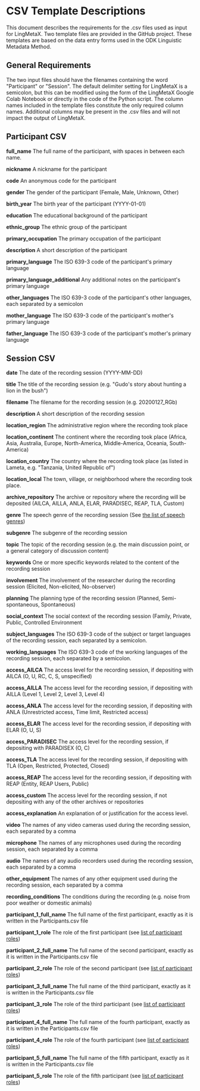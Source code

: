 # CSV Template Descriptions

This document describes the requirements for the .csv files used as input for LingMetaX. Two template files are provided in the GitHub project. These templates are based on the data entry forms used in the ODK Linguistic Metadata Method.

## General Requirements
The two input files should have the filenames containing the word "Participant" or "Session". The default delimiter setting for LingMetaX is a semicolon, but this can be modified using the form of the LingMetaX Google Colab Notebook or directly in the code of the Python script. The column names included in the template files constitute the only required column names. Additional columns may be present in the .csv files and will not impact the output of LingMetaX.

## Participant CSV
**full_name** The full name of the participant, with spaces in between each name.

**nickname** A nickname for the participant 

**code** An anonymous code for the participant 

**gender** The gender of the participant (Female, Male, Unknown, Other)

**birth_year** The birth year of the participant (YYYY-01-01)

**education** The educational background of the participant

**ethnic_group** The ethnic group of the participant

**primary_occupation** The primary occupation of the participant

**description** A short description of the participant

**primary_language** The ISO 639-3 code of the participant's primary language

**primary_language_additional** Any additional notes on the participant's primary language

**other_languages** The ISO 639-3 code of the participant's other languages, each separated by a semicolon

**mother_language** The ISO 639-3 code of the participant's mother's primary language

**father_language** The ISO 639-3 code of the participant's mother's primary language


## Session CSV
**date** The date of the recording session (YYYY-MM-DD)

**title** The title of the recording session (e.g. "Gudo's story about hunting a lion in the bush")

**filename** The filename for the recording session (e.g. 20200127_RGb)

**description** A short description of the recording session

**location_region** The administrative region where the recording took place

**location_continent** The continent where the recording took place (Africa, Asia, Australia, Europe, North-America, Middle-America, Oceania, South-America)

**location_country** The country where the recording took place (as listed in Lameta, e.g. "Tanzania, United Republic of")

**location_local** The town, village, or neighborhood where the recording took place.

**archive_repository** The archive or repository where the recording will be deposited (AILCA, AILLA, ANLA, ELAR, PARADISEC, REAP, TLA, Custom)

**genre** The speech genre of the recording session (See [the list of speech genres](https://github.com/rgriscom/LingMetaX/blob/main/Documentation/Speech%20Genres.md))

**subgenre** The subgenre of the recording session

**topic** The topic of the recording session (e.g. the main discussion point, or a general category of discussion content)

**keywords** One or more specific keywords related to the content of the recording session

**involvement** The involvement of the researcher during the recording session (Elicited, Non-elicited, No-observer)

**planning** The planning type of the recording session (Planned, Semi-spontaneous, Spontaneous)

**social_context** The social context of the recording session (Family, Private, Public, Controlled Environment

**subject_languages** The ISO 639-3 code of the subject or target languages of the recording session, each separated by a semicolon.

**working_languages** The ISO 639-3 code of the working languages of the recording session, each separated by a semicolon.

**access_AILCA** The access level for the recording session, if depositing with AILCA (O, U, RC, C, S, unspecified)

**access_AILLA** The access level for the recording session, if depositing with AILLA (Level 1, Level 2, Level 3, Level 4)

**access_ANLA** The access level for the recording session, if depositing with ANLA (Unrestricted access, Time limit, Restricted access)

**access_ELAR** The access level for the recording session, if depositing with ELAR (O, U, S)

**access_PARADISEC** The access level for the recording session, if depositing with PARADISEX (O, C)

**access_TLA** The access level for the recording session, if depositing with TLA (Open, Restricted, Protected, Closed)

**access_REAP** The access level for the recording session, if depositing with REAP (Entity, REAP Users, Public)

**access_custom** The access level for the recording session, if not depositing with any of the other archives or repositories

**access_explanation** An explanation of or justification for the access level.

**video** The names of any video cameras used during the recording session, each separated by a comma

**microphone** The names of any microphones used during the recording session, each separated by a comma

**audio** The names of any audio recorders used during the recording session, each separated by a comma

**other_equipment** The names of any other equipment used during the recording session, each separated by a comma

**recording_conditions** The conditions during the recording (e.g. noise from poor weather or domestic animals)

**participant_1_full_name** The full name of the first participant, exactly as it is written in the Participants.csv file

**participant_1_role** The role of the first participant (see [list of participant roles](https://github.com/rgriscom/LingMetaX/blob/main/Documentation/Participant%20Roles.md))

**participant_2_full_name** The full name of the second participant, exactly as it is written in the Participants.csv file

**participant_2_role** The role of the second participant (see [list of participant roles](https://github.com/rgriscom/LingMetaX/blob/main/Documentation/Participant%20Roles.md))

**participant_3_full_name** The full name of the third participant, exactly as it is written in the Participants.csv file

**participant_3_role** The role of the third participant (see [list of participant roles](https://github.com/rgriscom/LingMetaX/blob/main/Documentation/Participant%20Roles.md))

**participant_4_full_name** The full name of the fourth participant, exactly as it is written in the Participants.csv file

**participant_4_role** The role of the fourth participant (see [list of participant roles](https://github.com/rgriscom/LingMetaX/blob/main/Documentation/Participant%20Roles.md))

**participant_5_full_name** The full name of the fifth participant, exactly as it is written in the Participants.csv file

**participant_5_role** The role of the fifth participant (see [list of participant roles](https://github.com/rgriscom/LingMetaX/blob/main/Documentation/Participant%20Roles.md))
